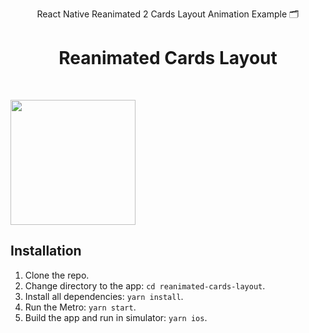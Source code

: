 <p align="center">
React Native Reanimated 2 Cards Layout Animation Example 🗂
</p>

<h1 align="center">Reanimated Cards Layout</h1>
<br>

<img src=".screen.gif" width="200"></img>

## Installation

1. Clone the repo.
2. Change directory to the app: `cd reanimated-cards-layout`.
3. Install all dependencies: `yarn install`.
4. Run the Metro: `yarn start`.
5. Build the app and run in simulator: `yarn ios`.
